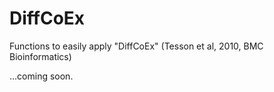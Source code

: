 # DiffCoEx
Functions to easily apply "DiffCoEx" (Tesson et al, 2010, BMC Bioinformatics)

...coming soon.
